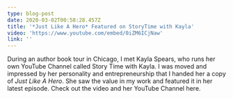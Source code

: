 ```yaml
---
type: blog-post
date: 2020-03-02T00:58:28.457Z
title: '*Just Like A Hero* Featured on StoryTime with Kayla'
video: 'https://www.youtube.com/embed/0iZM6ICjNaw'
link: ''
---
```

During an author book tour in Chicago, I met Kayla Spears, who runs her own YouTube Channel called Story Time with Kayla. I was moved and impressed by her personality and entrepreneurship that I handed her a copy of *Just Like A Hero*. She saw the value in my work and featured it in her latest episode. Check out the video and her YouTube Channel here.
